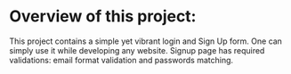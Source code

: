 # Overview of this project:

This project contains a simple yet vibrant login and Sign Up form. One can simply use it while developing any website.
Signup page has required validations: email format validation and passwords matching.
